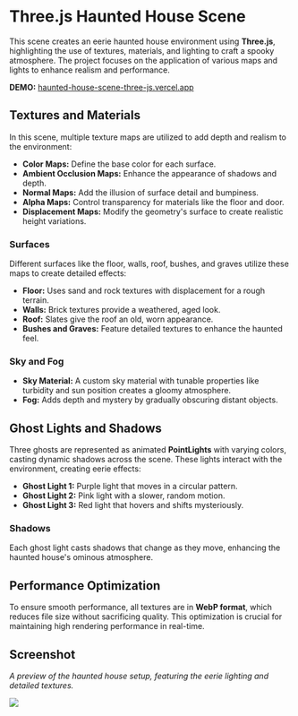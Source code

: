 # Three.js Haunted House Scene

This scene creates an eerie haunted house environment using **Three.js**, highlighting the use of textures, materials, and lighting to craft a spooky atmosphere. The project focuses on the application of various maps and lights to enhance realism and performance.

**DEMO:** [haunted-house-scene-three-js.vercel.app](https://haunted-house-scene-three-js.vercel.app/)

## Textures and Materials

In this scene, multiple texture maps are utilized to add depth and realism to the environment:

- **Color Maps:** Define the base color for each surface.
- **Ambient Occlusion Maps:** Enhance the appearance of shadows and depth.
- **Normal Maps:** Add the illusion of surface detail and bumpiness.
- **Alpha Maps:** Control transparency for materials like the floor and door.
- **Displacement Maps:** Modify the geometry's surface to create realistic height variations.

### Surfaces

Different surfaces like the floor, walls, roof, bushes, and graves utilize these maps to create detailed effects:

- **Floor:** Uses sand and rock textures with displacement for a rough terrain.
- **Walls:** Brick textures provide a weathered, aged look.
- **Roof:** Slates give the roof an old, worn appearance.
- **Bushes and Graves:** Feature detailed textures to enhance the haunted feel.

### Sky and Fog

- **Sky Material:** A custom sky material with tunable properties like turbidity and sun position creates a gloomy atmosphere.
- **Fog:** Adds depth and mystery by gradually obscuring distant objects.

## Ghost Lights and Shadows

Three ghosts are represented as animated **PointLights** with varying colors, casting dynamic shadows across the scene. These lights interact with the environment, creating eerie effects:

- **Ghost Light 1:** Purple light that moves in a circular pattern.
- **Ghost Light 2:** Pink light with a slower, random motion.
- **Ghost Light 3:** Red light that hovers and shifts mysteriously.

### Shadows

Each ghost light casts shadows that change as they move, enhancing the haunted house's ominous atmosphere.

## Performance Optimization

To ensure smooth performance, all textures are in **WebP format**, which reduces file size without sacrificing quality. This optimization is crucial for maintaining high rendering performance in real-time.


## Screenshot

*A preview of the haunted house setup, featuring the eerie lighting and detailed textures.*

<img src="https://github.com/user-attachments/assets/aef43e32-a3d7-43ac-bdce-af2834ccca37">

